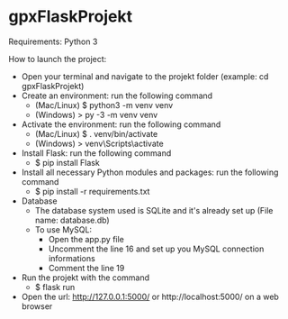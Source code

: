 # gpxFlaskProjekt

Requirements: Python 3

How to launch the project:
- Open your terminal and navigate to the projekt folder (example: cd gpxFlaskProjekt)
- Create an environment: run the following command
  - (Mac/Linux) $ python3 -m venv venv
  - (Windows)   > py -3 -m venv venv
- Activate the environment: run the following command
  - (Mac/Linux) $ . venv/bin/activate
  - (Windows)   > venv\Scripts\activate
- Install Flask: run the following command
  - $ pip install Flask
- Install all necessary Python modules and packages: run the following command
  - $ pip install -r requirements.txt
- Database  
  - The database system used is SQLite and it's already set up (File name: database.db)
  - To use MySQL:
    - Open the app.py file
    - Uncomment the line 16 and set up you MySQL connection informations
    - Comment the line 19
- Run the projekt with the command
  - $ flask run
- Open the url: http://127.0.0.1:5000/ or http://localhost:5000/ on a web browser  
